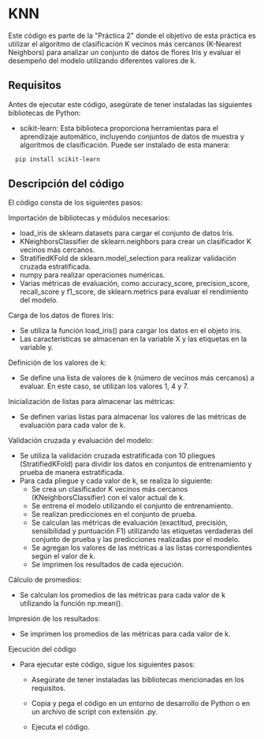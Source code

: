 # KNN

Este código es parte de la "Práctica 2" donde el objetivo de esta práctica es utilizar el algoritmo de clasificación K vecinos más cercanos (K-Nearest Neighbors) para analizar un conjunto de datos de flores Iris y evaluar el desempeño del modelo utilizando diferentes valores de k.

## Requisitos
Antes de ejecutar este código, asegúrate de tener instaladas las siguientes bibliotecas de Python:

- scikit-learn: Esta biblioteca proporciona herramientas para el aprendizaje automático, incluyendo conjuntos de datos de muestra y algoritmos de clasificación.
Puede ser instalado de esta manera:
```bash
  pip install scikit-learn
```
## Descripción del código

El código consta de los siguientes pasos:

Importación de bibliotecas y módulos necesarios:

  - load_iris de sklearn.datasets para cargar el conjunto de datos Iris.
  - KNeighborsClassifier de sklearn.neighbors para crear un clasificador K vecinos más cercanos.
  - StratifiedKFold de sklearn.model_selection para realizar validación cruzada estratificada.
  - numpy para realizar operaciones numéricas.
  - Varias métricas de evaluación, como accuracy_score, precision_score, recall_score y f1_score, de sklearn.metrics para evaluar el rendimiento del modelo.

Carga de los datos de flores Iris:

- Se utiliza la función load_iris() para cargar los datos en el objeto iris.
- Las características se almacenan en la variable X y las etiquetas en la variable y.

Definición de los valores de k:

- Se define una lista de valores de k (número de vecinos más cercanos) a evaluar. En este caso, se utilizan los valores 1, 4 y 7.

Inicialización de listas para almacenar las métricas:

- Se definen varias listas para almacenar los valores de las métricas de evaluación para cada valor de k.

Validación cruzada y evaluación del modelo:

- Se utiliza la validación cruzada estratificada con 10 pliegues (StratifiedKFold) para dividir los datos en conjuntos de entrenamiento y prueba de manera estratificada.
- Para cada pliegue y cada valor de k, se realiza lo siguiente:
  - Se crea un clasificador K vecinos más cercanos (KNeighborsClassifier) con el valor actual de k.
  - Se entrena el modelo utilizando el conjunto de entrenamiento.
  - Se realizan predicciones en el conjunto de prueba.
  - Se calculan las métricas de evaluación (exactitud, precisión, sensibilidad y puntuación F1) utilizando las etiquetas verdaderas del conjunto de prueba y las predicciones realizadas por el modelo.
  - Se agregan los valores de las métricas a las listas correspondientes según el valor de k.
  - Se imprimen los resultados de cada ejecución.

Cálculo de promedios:

- Se calculan los promedios de las métricas para cada valor de k utilizando la función np.mean().

Impresión de los resultados:

- Se imprimen los promedios de las métricas para cada valor de k.

Ejecución del código
- Para ejecutar este código, sigue los siguientes pasos:

  - Asegúrate de tener instaladas las bibliotecas mencionadas en los requisitos.

  - Copia y pega el código en un entorno de desarrollo de Python o en un archivo de script con extensión .py.

  - Ejecuta el código.


